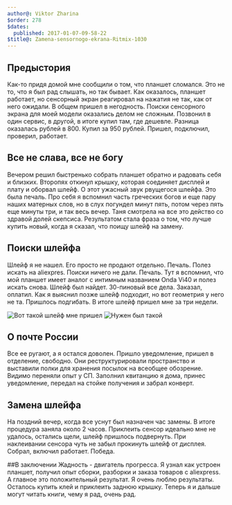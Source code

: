 ```yaml
---
author@: Viktor Zharina
$order: 278
$dates:
  published: 2017-01-07-09-58-22
$title@: Zamena-sensornogo-ekrana-Ritmix-1030
---
```

## Предыстория
Как-то придя домой мне сообщили о том, что планшет сломался. Это не то, что я был рад слышать, но так бывает. Как оказалось, планшет работает, но сенсорный экран реагировал на нажатия не так, как от него ожидали. В общем пришел в негодность. 
Поиски сенсорного экрана для моей модели оказались делом не сложным. Позвонил в один сервис, в другой, в итоге купил там, где дешевле. Разница оказалась рублей в 800. Купил за 950 рублей. Пришел, подключил, проверил, работает. 

## Все не слава, все не богу
Вечером решил быстренько собрать планшет обратно и радовать себя и близких. Второпях откинул крышку, которая соединяет дисплей и плату и оборвал шлейф. О этот ужасный звук рвущегося шлейфа. Это была печаль. Про себя я вспомнил часть греческих богов и еще пару наших матерных слов, но в слух погундел минут пять, потом через пять еще минуты три, и так весь вечер. Таня смотрела на все это действо со здравой долей скепсиса. Результатом стала фраза о том, что лучше купить новый, когда я сказал, что поищу шлейф на замену.

## Поиски шлейфа
Шлейф я не нашел. Его просто не продают отдельно. Печаль. Полез искать на aliexpres. Поиски ничего не дали. Печаль. Тут я вспомнил, что мой планшет имеет аналог с интимным названием Onda Vi40 и полез искать снова. Шлейф был найдет. 30-пиновый все дела. Заказал, оплатил. Как я выяснил позже шлейф подходит, но вот геометрия у него не та. Пришлось подгибать. В итоге шлейф пришел мне за три недели.

![Вот такой шлейф мне пришел](https://ae01.alicdn.com/img/pb/936/224/168/1168224936_667.jpg "Вот такой шлейф мне пришел") 
![Нужен был такой](/static/images/cable_was.jpg "Нужен был такой")

## О почте России
Все ее ругают, а я остался доволен. Пришло уведомление, пришел в отделение, свободно. Они реструктурировали пространство и выставили полки для хранения посылок на всеобщее обозрение. Видимо переняли опыт у СП. Заполнил квитанцию я дома, принес уведомление, передал на стойке получения и забрал конверт.

## Замена шлейфа
На поздний вечер, когда все уснут был назначен час замены. В итоге процедура заняла около 2 часов. Приклеить сенсор идеально мне не удалось, остались щели, шлейф пришлось подвернуть. При наклеивании сенсора чуть не забыл прокинуть шлейф от дисплея. Собрал, включил работает. Победа.

##В заключении
Жадность - двигатель прогресса. Я узнал как устроен планшет, получил опыт сборки, разборки и заказа товаров с aliexpress. А главное это положительный результат. Я очень люблю результаты. Осталось купить клей и приклеить заднюю крышку.
Теперь я и дальше могут читать книги, чему я рад, очень рад.
